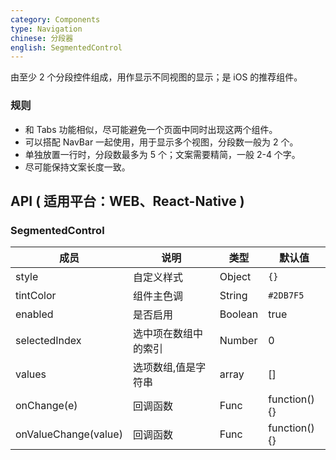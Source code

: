 ```yaml
---
category: Components
type: Navigation
chinese: 分段器
english: SegmentedControl
---
```



由至少 2 个分段控件组成，用作显示不同视图的显示；是 iOS 的推荐组件。

### 规则
- 和 Tabs 功能相似，尽可能避免一个页面中同时出现这两个组件。
- 可以搭配 NavBar 一起使用，用于显示多个视图，分段数一般为 2 个。
- 单独放置一行时，分段数最多为 5 个；文案需要精简，一般 2-4 个字。
- 尽可能保持文案长度一致。


## API ( 适用平台：WEB、React-Native )

### SegmentedControl
| 成员        | 说明           | 类型               | 默认值       |
|------------|----------------|--------------------|--------------|
| style | 自定义样式        | Object | `{}`   |
| tintColor  | 组件主色调        | String |  `#2DB7F5`  |
| enabled  | 是否启用        | Boolean |  true  |
| selectedIndex  | 选中项在数组中的索引        | Number |  0  |
| values  | 选项数组,值是字符串        | array |  []  |
| onChange(e)    |    回调函数     | Func |  function(){}  |
| onValueChange(value)    |    回调函数     | Func |  function(){}  |
